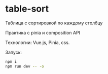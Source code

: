 # table-sort

Таблица с сортировкой по каждому столбцу

Практика с pinia и composition API

Технологии: Vue.js, Pinia, css.

Запуск:

```sh
npm i
npm run dev -- -o
```
